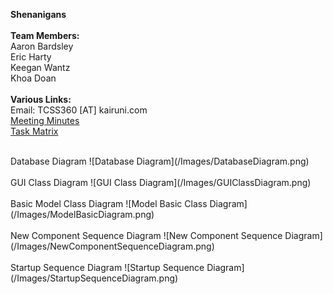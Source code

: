 **Shenanigans**<br/>
<br/>
**Team Members:**<br/>
    Aaron Bardsley<br/>
    Eric Harty<br/>
    Keegan Wantz<br/>
    Khoa Doan<br/>
<br/>
**Various Links:**<br/>
Email: TCSS360 [AT] kairuni.com <br/>
[Meeting Minutes](https://drive.google.com/open?id=18hfCz8EU684brWnvAwHMVD6sIpqQaPjp)<br/>
[Task Matrix](https://docs.google.com/spreadsheets/d/1cd-B-B6hTsNera2vNb0cvDB4_CXkt8JELg7jrEB-_PA/edit?usp=sharing)<br/>

<br/>
Database Diagram
![Database Diagram](/Images/DatabaseDiagram.png)<br/>
<br/>
GUI Class Diagram
![GUI Class Diagram](/Images/GUIClassDiagram.png)<br/>
<br/>
Basic Model Class Diagram
![Model Basic Class Diagram](/Images/ModelBasicDiagram.png)<br/>
<br/>
New Component Sequence Diagram
![New Component Sequence Diagram](/Images/NewComponentSequenceDiagram.png)<br/>
<br/>
Startup Sequence Diagram
![Startup Sequence Diagram](/Images/StartupSequenceDiagram.png)<br/>
